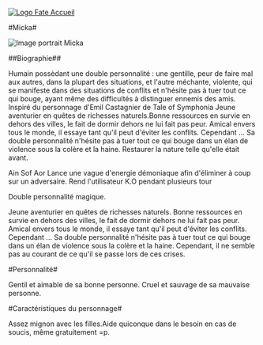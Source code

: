 [![Logo Fate Accueil](../ressources/img/power_fate.png)](/index.html)

#Micka#

![Image portrait Micka](../ressources/img/micka.jpg)

##Biographie##

Humain possèdant une double personnalité : une gentille, peur de faire mal aux autres, dans la plupart des situations, et l'autre méchante, violente, qui se manifeste dans des situations de conflits et n'hésite pas à tuer tout ce qui bouge, ayant même des difficultés à distinguer ennemis des amis.
Inspiré du personnage d'Emil Castagnier de Tale of Symphonia
Jeune aventurier en quêtes de richesses naturels.
​Bonne ressources en survie en dehors des villes, le fait de dormir dehors ne lui fait pas peur.
​Amical envers tous le monde, il essaye tant qu'il peut d'éviter les conflits.
​Cependant ... Sa double personnalité n'hésite pas à tuer tout ce qui bouge dans un élan de violence sous la colère et la haine.
Restaurer la nature telle qu'elle était avant.

Ain Sof Aor
Lance une vague d'energie démoniaque afin d'éliminer à coup sur un adversaire. Rend l'utilisateur K.O pendant plusieurs tour

Double personnalité magique.

Jeune aventurier en quêtes de richesses naturels.
Bonne ressources en survie en dehors des villes, le fait de dormir dehors ne lui fait pas peur.
Amical envers tous le monde, il essaye tant qu'il peut d'éviter les conflits.
Cependant ... Sa double personnalité n'hésite pas à tuer tout ce qui bouge dans un élan de violence sous la colère et la haine. Cependant, il ne semble pas au courant de ce qu'il se passe lors de ces crises.

#Personnalité#

Gentil et aimable de sa bonne personne.
Cruel et sauvage de sa mauvaise personne.

#Caractéristiques du personnage#

Assez mignon avec les filles.Aide quiconque dans le besoin en cas de soucis, même gratuitement =p.


